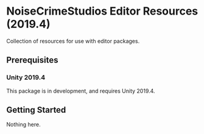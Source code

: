 # NoiseCrimeStudios Editor Resources (2019.4)
Collection of resources for use with editor packages.

## Prerequisites
### Unity 2019.4
This package is in development, and requires Unity 2019.4.

## Getting Started
Nothing here.
